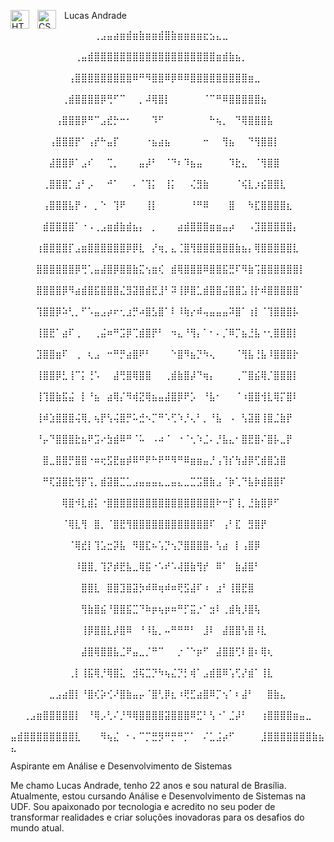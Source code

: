 <img 
    align="left" 
    alt="HTML"
    title="HTML" 
    width="30px" 
    style="padding-right: 10px;" 
    src="https://cdn.jsdelivr.net/gh/devicons/devicon@latest/icons/html5/html5-original.svg" 
/>
<img 
    align="left" 
    alt="CSS" 
    title="CSS"
    width="30px" 
    style="padding-right: 10px;" 
    src="https://cdn.jsdelivr.net/gh/devicons/devicon@latest/icons/css3/css3-original.svg" 
/> Lucas Andrade

⠀⠀⠀⠀⠀⠀⠀⠀⠀⠀⠀⠀⠀⢀⣠⣤⣴⣶⣾⣶⣷⣶⣶⣾⣿⣷⣶⣶⣶⣶⣖⣢⣄⣀⠀⠀⠀⠀⠀⠀⠀⠀⠀⠀⠀⠀⠀⠀⠀⠀ ⠀⠀⠀⠀⠀⠀⠀⠀⠀⠀⢀⣤⣾⣿⣿⣿⣿⣿⣿⣿⣿⣿⣿⣿⣿⣿⣿⣿⣿⣿⣿⣿⣶⣾⣷⣦⡀⠀⠀⠀⠀⠀⠀⠀⠀⠀⠀⠀⠀⠀ ⠀⠀⠀⠀⠀⠀⠀⠀⠀⢠⣿⣿⣿⣿⣿⣿⣿⣿⣿⠿⠛⠻⣿⣿⠿⡿⠿⠿⣿⣿⣿⣿⣿⣿⣿⣿⣿⣶⣀⠀⠀⠀⠀⠀⠀⠀⠀⠀⠀⠀ ⠀⠀⠀⠀⠀⠀⠀⠀⢀⣾⣿⣿⣿⣿⡿⢛⠋⠉⠀⠀⡀⠼⢿⣿⡇⠀⠀⠀⠀⠀⠈⠉⠛⠿⣿⣿⣿⣿⣿⣦⠀⠀⠀⠀⠀⠀⠀⠀⠀⠀ ⠀⠀⠀⠀⠀⠀⠀⢠⣿⣿⣿⡿⠛⠉⣠⣞⡓⠒⠂⠀⠀⠀⠹⠋⠀⠀⠀⠀⠀⠀⠀⠓⢦⡀⠀⠙⢿⣿⣿⣿⣧⠀⠀⠀⠀⠀⠀⠀⠀⠀ ⠀⠀⠀⠀⠀⠀⢠⣿⣿⣿⡟⠁⢠⡞⠓⣤⡏⠀⠀⠀⠀⠐⣦⣴⣦⠀⠀⠀⠀⠀⠒⠀⠀⢻⣦⠀⠀⠙⢻⣿⣿⡇⠀⠀⠀⠀⠀⠀⠀⠀ ⠀⠀⠀⠀⠀⠀⣼⣿⣿⡿⠁⣠⠎⠀⠀⢉⡀⠀⠀⠀⣤⡼⠃⠀⠈⠙⠆⠹⣦⣤⠀⠀⠀⠀⠹⣗⣄⠀⠈⢻⣿⣿⠀⠀⠀⠀⠀⠀⠀⠀ ⠀⠀⠀⠀⠀⢀⣿⣿⣿⡁⣰⠃⡠⠀⠀⠚⠁⠀⠀⠄⠈⢹⡅⠀⢸⡅⠀⠀⢌⣻⣷⠀⠀⠀⠀⠈⢮⣇⡰⣮⣿⣿⣇⠀⠀⠀⠀⠀⠀⠀ ⠀⠀⠀⠀⠀⢠⣿⣿⣿⣧⡟⠠⠀⡀⠑⠀⢹⠟⠀⠀⠀⢸⡇⠀⠀⠀⠀⠀⠘⠛⠿⠀⠀⠀⣿⠀⠀⠳⣏⣿⣿⣿⣿⣆⠀⠀⠀⠀⠀⠀ ⠀⠀⠀⠀⠀⣾⣿⣿⣿⣿⠁⠐⠠⢀⣠⣶⣾⣷⣾⣦⡄⠀⡀⠀⠀⠀⣴⣾⣿⣿⣿⣶⣶⣤⡴⠀⠀⠠⣹⣿⣿⣿⣿⣿⡄⠀⠀⠀⠀⠀ ⠀⠀⠀⠀⢰⣿⣿⣿⣿⡏⣠⣶⣿⣿⣿⣿⣿⣿⡿⡿⣇⠀⡜⢶⡀⣄⢈⣿⢻⣿⣿⣿⣿⣿⣿⣷⣦⡄⢿⣿⣿⣿⣿⣿⣇⠀⠀⠀⠀⠀ ⠀⠀⠀⠀⣿⣿⣿⣿⣿⣿⡿⢛⢁⣤⣼⣿⡿⣿⣿⣷⣍⢢⣶⢎⠀⣾⢿⣿⣿⣿⠿⣿⣿⣯⣛⠏⠻⣷⢩⣿⣿⣿⣿⣿⣿⡇⠀⠀⠀⠀ ⠀⠀⠀⠀⣿⣿⣿⣿⡿⠻⣴⣾⣿⣯⣿⣿⣿⣌⣻⣽⣿⣾⣟⣸⠃⠽⢸⡿⣿⣁⣾⣿⣿⣬⣿⣿⣡⢸⡗⠾⣿⣿⣿⣿⣿⠁⠀⠀⠀⠀ ⠀⠀⠀⠀⢹⣿⣿⡿⠵⢃⡀⠋⠡⣤⣠⡴⠖⢂⣰⡛⠴⣿⣣⣿⠁⠇⠸⢷⡔⠾⢤⣤⣤⣤⠽⣿⠁⢰⡇⠈⢹⣿⣿⣿⡧⠀⠀⠀⠀⠀ ⠀⠀⠀⠀⢸⣿⣟⠁⣴⠏⢀⠀⠀⢀⣬⠶⠛⣩⡿⢉⣾⣿⡟⠃⠀⠲⣄⠘⢻⡄⠁⠂⠄⡈⠿⡉⣦⣘⣧⠐⢂⣿⣿⣿⡇⠀⠀⠀⠀⠀ ⠀⠀⠀⠀⣹⣿⣿⣶⠏⠀⢀⠀⢆⣠⠀⠒⠛⡛⣴⣿⠟⠃⠀⠀⠀⠑⣿⠻⣦⡙⠳⢄⠀⠀⠀⠈⢻⣧⢘⣧⠸⣿⣿⣿⡗⠀⠀⠀⠀⠀ ⠀⠀⠀⠀⢸⣿⣿⡿⣃⢸⠉⡅⢘⠡⠀⠀⣼⢛⣿⢿⣿⣿⠀⠀⢀⣾⣷⣿⡼⠙⢶⡄⠀⠀⠀⢀⠉⣿⣮⢿⡈⣿⣿⣿⡇⠀⠀⠀⠀⠀ ⠀⠀⠀⠀⢸⢹⣿⣷⣯⣬⠀⡇⠘⣦⠀⣴⢿⡌⠻⢾⣝⢿⣦⣤⣼⣿⡿⠟⡡⠀⠘⣧⠂⠀⠀⠈⠰⣿⣿⢺⣇⢿⡍⣿⠇⠀⠀⠀⠀⠀ ⠀⠀⠀⠀⢸⠾⣱⣿⣿⣿⢬⢿⡀⢦⡟⢣⢬⣿⡛⠥⣚⠢⡉⠛⠡⢋⠱⡘⢄⠃⡀⠘⣧⠀⠠⠀⢣⣽⣿⢸⣿⣈⣷⡟⠀⠀⠀⠀⠀⠀ ⠀⠀⠀⠀⠘⡤⠙⣿⣿⣿⣗⣦⠟⣩⠔⣳⣾⠿⠛⠈⠥⠀⠠⠴⠈⠀⠐⠈⢂⠱⣈⠄⡘⣧⣄⠂⣿⣟⣿⠌⣿⡧⣀⡟⠀⠀⠀⠀⠀⠀ ⠀⠀⠀⠀⠀⣿⣀⣿⣿⡛⣿⣿⠐⠶⢖⣫⣟⣶⡾⠿⠛⠟⠓⠟⠛⠻⠛⠿⣶⣶⣤⡘⢠⢹⡎⢳⣼⡿⢋⣾⣿⣱⣿⠀⠀⠀⠀⠀⠀⠀ ⠀⠀⠀⠀⠀⠛⢏⣽⣿⣗⢻⡟⢩⡀⣾⣽⣿⣉⣁⣠⣤⣤⣤⣄⣀⣤⣄⣀⣉⣩⣿⣷⣠⠈⡷⢁⠙⣧⡷⣾⣿⣿⠏⠀⠀⠀⠀⠀⠀⠀ ⠀⠀⠀⠀⠀⠀⠀⠀⢿⣿⠺⣇⣾⡅⠐⣿⣿⣿⣿⣿⣿⣿⣿⣿⣿⣿⣿⣿⣿⣿⣿⣿⠗⠒⡏⢸⡀⣘⣷⣿⡿⠋⠀⠀⠀⠀⠀⠀⠀⠀ ⠀⠀⠀⠀⠀⠀⠀⠀⠈⢿⣇⢻⠀⣿⡀⠈⣿⣟⢻⣿⣿⣿⣿⣿⣿⣿⣿⣿⣿⣿⣿⠏⠀⢠⠃⣏⠀⣻⣿⡟⠀⠀⠀⠀⠀⠀⠀⠀⠀⠀ ⠀⠀⠀⠀⠀⠀⠀⠀⠀⠈⢿⣞⡇⢹⣡⣒⡽⣧⠀⠻⣿⣏⠦⢡⡙⢢⡙⣿⣿⣿⣿⠄⢣⣴⠀⡇⢠⣿⡿⠀⠀⠀⠀⠀⠀⠀⠀⠀⠀⠀ ⠀⠀⠀⠀⠀⠀⠀⠀⠀⠀⠸⣿⣿⡀⢹⡝⡾⣟⣧⣀⢿⣯⠐⠡⠞⠡⢼⣿⣷⢻⡞⠀⠿⠁⠀⣷⣼⣿⠃⠀⠀⠀⠀⠀⠀⠀⠀⠀⠀⠀ ⠀⠀⠀⠀⠀⠀⠀⠀⠀⠀⠀⣿⣿⣇⠀⣿⣿⣹⣿⣽⡳⠾⠿⢶⠾⠶⢟⣫⣼⠏⠰⠀⣰⠃⢸⣿⣟⣿⠀⠀⠀⠀⠀⠀⠀⠀⠀⠀⠀⠀ ⠀⠀⠀⠀⠀⠀⠀⠀⠀⠀⠀⢻⣷⣿⣮⠘⣿⣿⣯⣉⠙⠷⡶⢦⡶⠶⠛⡋⣭⡐⠁⣲⠇⢀⣾⢷⡸⣿⢧⠀⠀⠀⠀⠀⠀⠀⠀⠀⠀⠀ ⠀⠀⠀⠀⠀⠀⠀⠀⠀⠀⠀⢸⡿⣿⣿⣇⡼⣿⠿⠀⠘⠸⣧⡀⠤⠛⠛⠛⠃⠀⣸⠇⠀⣼⣿⣿⢣⣿⠸⣇⠀⠀⠀⠀⠀⠀⠀⠀⠀⠀ ⠀⠀⠀⠀⠀⠀⠀⠀⠀⠀⠀⣼⣿⢿⣿⣿⣧⣈⠟⣤⣀⡈⠛⠉⠀⠀⡐⠈⠑⡶⠋⠀⣼⣿⣿⢋⠇⣿⠆⢿⢆⠀⠀⠀⠀⠀⠀⠀⠀⠀ ⠀⠀⠀⠀⠀⠀⠀⠀⠀⢀⡇⢸⣯⢿⡘⢿⣿⣅⠀⣺⢯⣉⡙⠳⢦⣌⡙⡃⢾⠁⣠⣾⣿⠿⢡⢋⡜⣾⠁⢸⣇⠀⠀⠀⠀⠀⠀⠀⠀⠀ ⠀⠀⠀⠀⠀⠀⣀⣠⣴⣿⡇⠘⣿⢎⡵⢊⠜⣿⣷⣤⡤⠈⣿⢃⡿⣆⠰⢟⣋⣴⣿⠿⡉⢢⠁⠆⣼⠃⠀⠀⣿⣷⣄⠀⠀⠀⠀⠀⠀⠀ ⠀⠀⢀⣠⣶⣿⣿⣿⣿⣿⡇⠀⠘⢿⡠⢃⠌⡘⠻⢿⣿⣿⣿⣿⣽⣿⣿⣿⠿⣋⠃⢣⠐⠁⣈⡼⠃⠀⠀⢰⣿⣿⣿⣿⣶⣤⣀⠀⠀⠀ ⣤⣾⣿⣿⣿⣿⣿⣿⣿⣿⣇⠀⠀⠀⠻⢦⣌⠀⠂⠄⠉⡉⣛⡻⠛⡛⠛⡉⠁⠀⠌⣁⣨⡴⠋⠀⠀⠀⠀⣸⣿⣿⣿⣿⣿⣿⣿⣷⣦⣄

Aspirante em Análise e Desenvolvimento de Sistemas

Me chamo Lucas Andrade, tenho 22 anos e sou natural de Brasília. Atualmente, estou cursando Análise e Desenvolvimento de Sistemas na UDF. Sou apaixonado por tecnologia e acredito no seu poder de transformar realidades e criar soluções inovadoras para os desafios do mundo atual.

